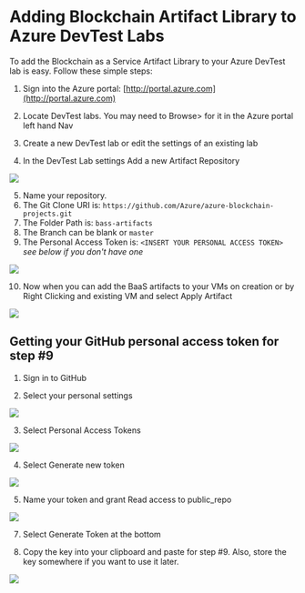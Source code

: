 #   Adding Blockchain Artifact Library to Azure DevTest Labs

To add the Blockchain as a Service Artifact Library to your Azure DevTest lab is easy.  Follow these simple steps:

1. Sign into the Azure portal: [http://portal.azure.com](http://portal.azure.com)

2. Locate DevTest labs.  You may need to Browse> for it in the Azure portal left hand Nav

3. Create a new DevTest lab or edit the settings of an existing lab

4. In the DevTest Lab settings Add a new Artifact Repository

![](https://raw.githubusercontent.com/Azure/azure-blockchain-projects/master/baas-artifacts/assets/repoadd.png)

5.	Name your repository.
6. The Git Clone URI is: `https://github.com/Azure/azure-blockchain-projects.git`
7. The Folder Path is: `bass-artifacts`
8. The Branch can be blank or `master`
9. The Personal Access Token is: `<INSERT YOUR PERSONAL ACCESS TOKEN>` *see below if you don't have one*

![](https://raw.githubusercontent.com/Azure/azure-blockchain-projects/master/baas-artifacts/assets/ArtifactRepo.png)

10. Now when you can add the BaaS artifacts to your VMs on creation or by Right Clicking and existing VM and select Apply Artifact

 ![](https://raw.githubusercontent.com/Azure/azure-blockchain-projects/master/baas-artifacts/assets/artifactsPublic.png)

## Getting your GitHub personal access token for step #9 ##

1. Sign in to GitHub

2. Select your personal settings

![](https://raw.githubusercontent.com/Azure/azure-blockchain-projects/master/baas-artifacts/assets/GitHubSettings.png)

3. Select Personal Access Tokens

![](https://raw.githubusercontent.com/Azure/azure-blockchain-projects/master/baas-artifacts/assets/GitHubPAT.png)

4. Select Generate new token

![](https://raw.githubusercontent.com/Azure/azure-blockchain-projects/master/baas-artifacts/assets/newPAT.png)

5. Name your token and grant Read access to public_repo

![](https://raw.githubusercontent.com/Azure/azure-blockchain-projects/master/baas-artifacts/assets/PATSettings.png)
 
7. Select Generate Token at the bottom

8. Copy the key into your clipboard and paste for step #9.  Also, store the key somewhere if you want to use it later.

![](https://raw.githubusercontent.com/Azure/azure-blockchain-projects/master/baas-artifacts/assets/PATKey.png)
